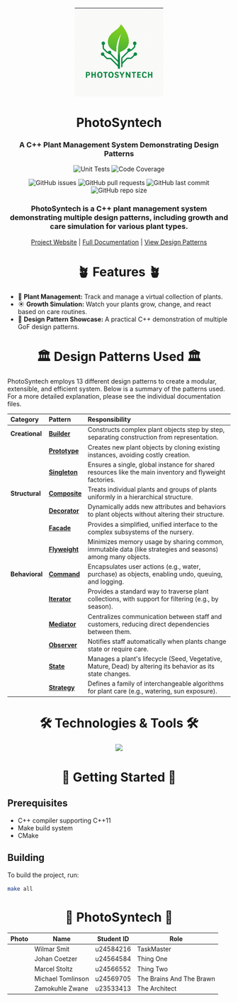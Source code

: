 <p align="center">
  <img src="docs/images/photosyntech_logo.JPG" alt="PhotoSyntech Logo" width="200"/>
  <br>
  <h1 align="center">PhotoSyntech</h1>
  <h3 align="center">A C++ Plant Management System Demonstrating Design Patterns</h3>
</p>

<div align="center">

![Unit Tests](https://github.com/marcelstoltz00/Photosyntech/actions/workflows/cpp-tests.yml/badge.svg)
![Code Coverage](https://img.shields.io/badge/dynamic/json?url=https://gist.githubusercontent.com/marcelstoltz00/0498d898440eb443f768fdfd73d46c47/raw/coverage.json&query=message&label=coverage&color=brightgreen)

![GitHub issues](https://img.shields.io/github/issues/marcelstoltz00/Photosyntech)
![GitHub pull requests](https://img.shields.io/github/issues-pr/marcelstoltz00/Photosyntech)
![GitHub last commit](https://img.shields.io/github/last-commit/marcelstoltz00/Photosyntech)
![GitHub repo size](https://img.shields.io/github/repo-size/marcelstoltz00/Photosyntech)

</div>

<h3 align="center">
PhotoSyntech is a C++ plant management system demonstrating multiple design patterns, including growth and care simulation for various plant types.
</h3>

<div align="center">

[Project Website](https://github.com/marcelstoltz00/Photosyntech) | [Full Documentation](https://marcelstoltz00.github.io/Photosyntech/) | [View Design Patterns](https://github.com/marcelstoltz00/Photosyntech/tree/main/docs/design-patterns)

</div>

<h1 align="center">🪴 Features 🪴</h1>

- 🌱 **Plant Management:** Track and manage a virtual collection of plants.
- ☀️ **Growth Simulation:** Watch your plants grow, change, and react based on care routines.
- 🎨 **Design Pattern Showcase:** A practical C++ demonstration of multiple GoF design patterns.

<h1 align="center">🏛️ Design Patterns Used 🏛️</h1>

PhotoSyntech employs 13 different design patterns to create a modular, extensible, and efficient system. Below is a summary of the patterns used. For a more detailed explanation, please see the individual documentation files.

| Category     | Pattern                                                    | Responsibility                                                                                             |
| :----------- | :--------------------------------------------------------- | :--------------------------------------------------------------------------------------------------------- |
| **Creational** | [**Builder**](docs/design-patterns/builder.md)             | Constructs complex plant objects step by step, separating construction from representation.                |
|              | [**Prototype**](docs/design-patterns/prototype.md)           | Creates new plant objects by cloning existing instances, avoiding costly creation.                         |
|              | [**Singleton**](docs/design-patterns/singleton.md)           | Ensures a single, global instance for shared resources like the main inventory and flyweight factories.    |
| **Structural** | [**Composite**](docs/design-patterns/composite.md)           | Treats individual plants and groups of plants uniformly in a hierarchical structure.                       |
|              | [**Decorator**](docs/design-patterns/decorator.md)           | Dynamically adds new attributes and behaviors to plant objects without altering their structure.           |
|              | [**Facade**](docs/design-patterns/facade.md)                 | Provides a simplified, unified interface to the complex subsystems of the nursery.                         |
|              | [**Flyweight**](docs/design-patterns/flyweight.md)           | Minimizes memory usage by sharing common, immutable data (like strategies and seasons) among many objects. |
| **Behavioral** | [**Command**](docs/design-patterns/command.md)               | Encapsulates user actions (e.g., water, purchase) as objects, enabling undo, queuing, and logging.         |
|              | [**Iterator**](docs/design-patterns/iterator.md)             | Provides a standard way to traverse plant collections, with support for filtering (e.g., by season).       |
|              | [**Mediator**](docs/design-patterns/mediator.md)             | Centralizes communication between staff and customers, reducing direct dependencies between them.          |
|              | [**Observer**](docs/design-patterns/observer.md)             | Notifies staff automatically when plants change state or require care.                                     |
|              | [**State**](docs/design-patterns/state.md)                   | Manages a plant's lifecycle (Seed, Vegetative, Mature, Dead) by altering its behavior as its state changes.|
|              | [**Strategy**](docs/design-patterns/strategy.md)             | Defines a family of interchangeable algorithms for plant care (e.g., watering, sun exposure).              |

<h1 align="center">🛠️ Technologies & Tools 🛠️</h1>
<div align="center">
  <img src="https://skillicons.dev/icons?i=cpp,git,github,githubactions,cmake,latex"/>
</div>

<h1 align="center">🚀 Getting Started 🚀</h1>

## Prerequisites

- C++ compiler supporting C++11
- Make build system
- CMake 

## Building
To build the project, run:
```bash
make all
````

<h1 align="center">🤝 PhotoSyntech 🤝</h1>


|Photo | Name                 | Student ID | Role      | 
|-----------| -------------------- | ---------- |---------|
|| Wilmar Smit          | u24584216  |TaskMaster|
|| Johan Coetzer        | u24564584  |Thing One|
|| Marcel Stoltz        | u24566552  |Thing Two|
|| Michael Tomlinson    | u24569705  |The Brains And The Brawn|
|| Zamokuhle Zwane      | u23533413  |The Architect|